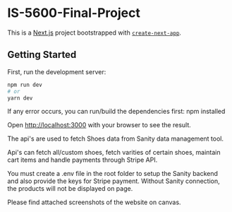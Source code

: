 # IS-5600-Final-Project
This is a [Next.js](https://nextjs.org/) project bootstrapped with [`create-next-app`](https://github.com/vercel/next.js/tree/canary/packages/create-next-app).

## Getting Started

First, run the development server:

```bash
npm run dev
# or
yarn dev
```

If any error occurs, you can run/build the dependencies first:
npm installed

Open [http://localhost:3000](http://localhost:3000) with your browser to see the result.

The api's are used to fetch Shoes data from Sanity data management tool.

Api's can fetch all/custom shoes, fetch varities of certain shoes, maintain cart items and handle payments through Stripe API.

You must create a .env file in the root folder to setup the Sanity backend and also provide the keys for Stripe payment. Without Sanity connection, the products will not be displayed on page.

Please find attached screenshots of the website on canvas.
